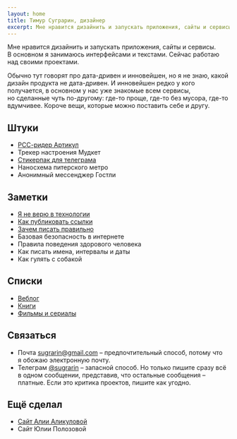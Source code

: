 ```yaml
---
layout: home
title: Тимур Суграрин, дизайнер
excerpt: Мне нравится дизайнить и запускать приложения, сайты и сервисы. В основном я занимаюсь интерфейсами и текстами.
---
```


Мне нравится дизайнить и запускать приложения, сайты и сервисы. В основном я занимаюсь интерфейсами и текстами. Сейчас работаю над своими проектами.

Обычно тут говорят про дата-дривен и инновейшен, но я не знаю, какой дизайн продукта не дата-дривен. И инновейшен редко у кого получается, в основном у нас уже знакомые всем сервисы, но сделанные чуть по-другому: где-то проще, где-то без мусора, где-то вдумчивее. Короче вещи, которые можно поставить себе и другу.

## Штуки

- [РСС-ридер Артикул](https://artykul.org/)
- Трекер настроения Мудкет
- [Стикерпак для телеграма](https://t.me/addstickers/timojipack)
- Наносхема питерского метро
- Анонимный мессенджер Гостли 

## Заметки

- [Я не верю в технологии](/notes/low-tech)
- [Как публиковать ссылки](/notes/links-design)
- [Зачем писать правильно](/notes/reason-to-write-properly)
- Базовая безопасность в интернете
- Правила поведения здорового человека 
- Как писать имена, интервалы и даты
- Как гулять с собакой

## Списки

- [Веблог](/lists/weblog)
- [Книги](/lists/books)
- [Фильмы и сериалы](/lists/movies)

## Связаться

- Почта [sugrarin@gmail.com](mailto:sugrarin@gmail.com) – предпочтительный способ, потому что я обожаю электронную почту.
- Телеграм [@sugrarin](https://t.me/sugrarin) – запасной способ. Но только пишите сразу всё в одном сообщении, представив, что остальные сообщения – платные. Если это критика проектов, пишите как угодно.

## Ещё сделал

- [Сайт Алии Аликуловой](https://alikulova.ru/)
- Сайт Юлии Полозовой